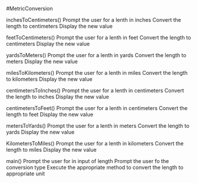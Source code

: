 #MetricConversion

inchesToCentimeters()
Prompt the user for a lenth in inches
Convert the length to centimeters
Display the new value 

feetToCentimeters()
Prompt the user for a lenth in feet
Convert the length to centimeters
Display the new value 

yardsToMeters()
Prompt the user for a lenth in yards
Convert the length to meters
Display the new value 

milesToKilometers()
Prompt the user for a lenth in miles
Convert the length to kilometers
Display the new value 

centimetersToInches()
Prompt the user for a lenth in centimeters
Convert the length to inches
Display the new value 

centimetersToFeet()
Prompt the user for a lenth in centimeters
Convert the length to feet
Display the new value 

metersToYards()
Prompt the user for a lenth in meters
Convert the length to yards
Display the new value 

KilometersToMiles()
Prompt the user for a lenth in kilometers
Convert the length to miles
Display the new value 

main()
Prompt the user for in input of length
Prompt the user fo the conversion type
Execute the appropriate method to convert the length to appropriate unit
